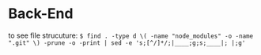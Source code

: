 # Back-End


to see file strucuture: `$ find . -type d \( -name "node_modules" -o -name ".git" \) -prune -o -print | sed -e 's;[^/]*/;|____;g;s;____|; |;g'`